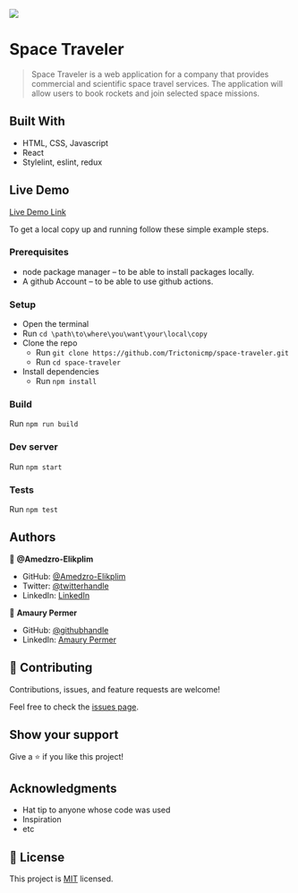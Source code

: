 ![](https://img.shields.io/badge/Microverse-blueviolet)

# Space Traveler

> Space Traveler is a web application for a company that provides commercial and scientific space travel services. The application will allow users to book rockets and join selected space missions. 


## Built With

- HTML, CSS, Javascript
- React
- Stylelint, eslint, redux

## Live Demo

[Live Demo Link](https://delightful-llama-d7353f.netlify.app/profile)


To get a local copy up and running follow these simple example steps.

### Prerequisites

* node package manager – to be able to install packages locally.
* A github Account – to be able to use github actions.


### Setup
* Open the terminal
* Run ```cd \path\to\where\you\want\your\local\copy```
* Clone the repo
  * Run ```git clone https://github.com/Trictonicmp/space-traveler.git```
  * Run ```cd space-traveler```
* Install dependencies  
  * Run ```npm install```

### Build
Run ```npm run build```

### Dev server
Run ```npm start```

### Tests
Run ```npm test```


## Authors

👤 **@Amedzro-Elikplim**

- GitHub: [@Amedzro-Elikplim](https://github.com/Amedzro-Elikplim )
- Twitter: [@twitterhandle](https://twitter.com/Amedzro-Elikplim)
- LinkedIn: [LinkedIn](https://www.linkedin.com/in/amedzro-emmanuel-elikplim/)

👤 **Amaury Permer**

- GitHub: [@githubhandle](https://github.com/Trictonicmp)
- LinkedIn: [Amaury Permer](https://www.linkedin.com/in/amaury-permer/)

## 🤝 Contributing

Contributions, issues, and feature requests are welcome!

Feel free to check the [issues page](../../issues/).

## Show your support

Give a ⭐️ if you like this project!

## Acknowledgments

- Hat tip to anyone whose code was used
- Inspiration
- etc

## 📝 License

This project is [MIT](./MIT.md) licensed.
